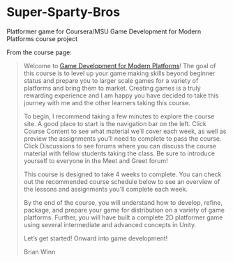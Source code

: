 # Super-Sparty-Bros
Platformer game for Coursera/MSU Game Development for Modern Platforms course project


From the course page:

> Welcome to [Game Development for Modern Platforms](https://www.coursera.org/learn/gamedev-platforms/home/welcome)! The goal of this course is to level up your game making skills beyond beginner status and prepare you to larger scale games for a variety of platforms and bring them to market. Creating games is a truly rewarding experience and I am happy you have decided to take this journey with me and the other learners taking this course.
>
> To begin, I recommend taking a few minutes to explore the course site. A good place to start is the navigation bar on the left. Click Course Content to see what material we’ll cover each week, as well as preview the assignments you’ll need to complete to pass the course. Click Discussions to see forums where you can discuss the course material with fellow students taking the class. Be sure to introduce yourself to everyone in the Meet and Greet forum!
>
> This course is designed to take 4 weeks to complete. You can check out the recommended course schedule below to see an overview of the lessons and assignments you’ll complete each week.
>
> By the end of the course, you will understand how to develop, refine, package, and prepare your game for distribution on a variety of game platforms. Further, you will have built a complete 2D platformer game using several intermediate and advanced concepts in Unity.
>
> Let’s get started! Onward into game development!
>
> Brian Winn
